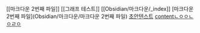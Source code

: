 
[[마크다운 2번째 파일]]
[[그래프 테스트]]
[[Obsidian/마크다운/_index]]
[마크다운 2번째 파일](Obsidian/마크다운/마크다운 2번째 파일)
[초안텐스트](Obsidian/초안텐스트)
[contentㄴㅇㅇㄴㅇㄹㅇ](contentㄴㅇㅇㄴㅇㄹㅇ.md)
